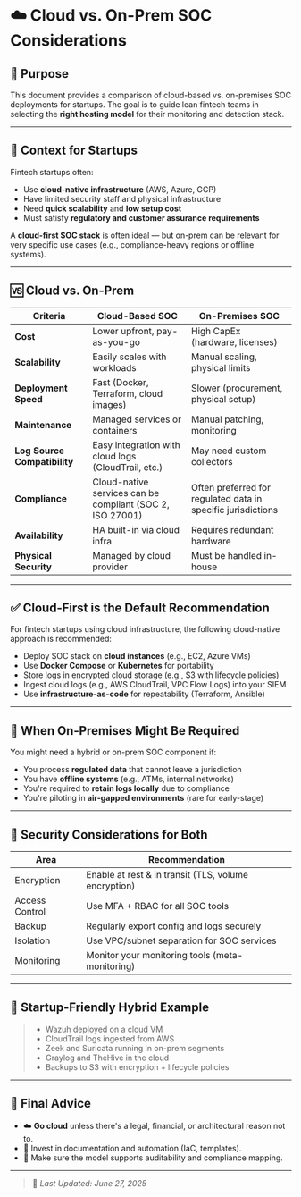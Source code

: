 # ☁️ Cloud vs. On-Prem SOC Considerations

## 🎯 Purpose

This document provides a comparison of cloud-based vs. on-premises SOC deployments for startups. The goal is to guide lean fintech teams in selecting the **right hosting model** for their monitoring and detection stack.

---

## 🧭 Context for Startups

Fintech startups often:

- Use **cloud-native infrastructure** (AWS, Azure, GCP)
- Have limited security staff and physical infrastructure
- Need **quick scalability** and **low setup cost**
- Must satisfy **regulatory and customer assurance requirements**

A **cloud-first SOC stack** is often ideal — but on-prem can be relevant for very specific use cases (e.g., compliance-heavy regions or offline systems).

---

## 🆚 Cloud vs. On-Prem

| Criteria | Cloud-Based SOC | On-Premises SOC |
|---------|------------------|------------------|
| **Cost** | Lower upfront, pay-as-you-go | High CapEx (hardware, licenses) |
| **Scalability** | Easily scales with workloads | Manual scaling, physical limits |
| **Deployment Speed** | Fast (Docker, Terraform, cloud images) | Slower (procurement, physical setup) |
| **Maintenance** | Managed services or containers | Manual patching, monitoring |
| **Log Source Compatibility** | Easy integration with cloud logs (CloudTrail, etc.) | May need custom collectors |
| **Compliance** | Cloud-native services can be compliant (SOC 2, ISO 27001) | Often preferred for regulated data in specific jurisdictions |
| **Availability** | HA built-in via cloud infra | Requires redundant hardware |
| **Physical Security** | Managed by cloud provider | Must be handled in-house |

---

## ✅ Cloud-First is the Default Recommendation

For fintech startups using cloud infrastructure, the following cloud-native approach is recommended:

- Deploy SOC stack on **cloud instances** (e.g., EC2, Azure VMs)
- Use **Docker Compose** or **Kubernetes** for portability
- Store logs in encrypted cloud storage (e.g., S3 with lifecycle policies)
- Ingest cloud logs (e.g., AWS CloudTrail, VPC Flow Logs) into your SIEM
- Use **infrastructure-as-code** for repeatability (Terraform, Ansible)

---

## 🧩 When On-Premises Might Be Required

You might need a hybrid or on-prem SOC component if:

- You process **regulated data** that cannot leave a jurisdiction
- You have **offline systems** (e.g., ATMs, internal networks)
- You're required to **retain logs locally** due to compliance
- You're piloting in **air-gapped environments** (rare for early-stage)

---

## 🔐 Security Considerations for Both

| Area | Recommendation |
|------|----------------|
| Encryption | Enable at rest & in transit (TLS, volume encryption) |
| Access Control | Use MFA + RBAC for all SOC tools |
| Backup | Regularly export config and logs securely |
| Isolation | Use VPC/subnet separation for SOC services |
| Monitoring | Monitor your monitoring tools (meta-monitoring) |

---

## 🧪 Startup-Friendly Hybrid Example

> - Wazuh deployed on a cloud VM  
> - CloudTrail logs ingested from AWS  
> - Zeek and Suricata running in on-prem segments  
> - Graylog and TheHive in the cloud  
> - Backups to S3 with encryption + lifecycle policies

---

## 📌 Final Advice

- ☁️ **Go cloud** unless there's a legal, financial, or architectural reason not to.
- 🧠 Invest in documentation and automation (IaC, templates).
- 🧾 Make sure the model supports auditability and compliance mapping.

---

> 🔄 _Last Updated: June 27, 2025_
